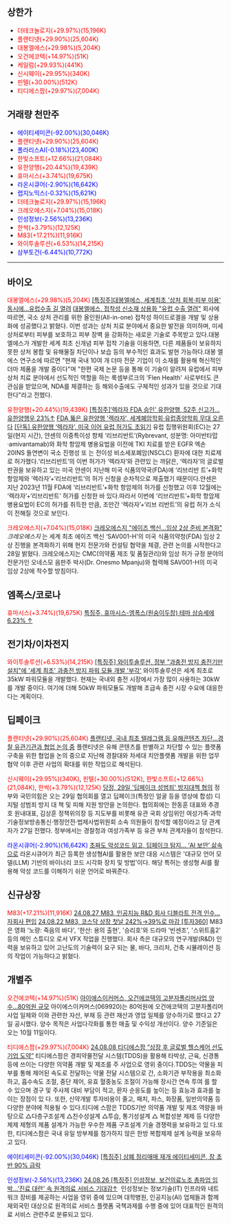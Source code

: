 ## 상한가
- <span style="color: red;">더테크놀로지(+29.97%)(15,196K)</span>
- <span style="color: red;">플랜티넷(+29.90%)(25,604K)</span>
- <span style="color: red;">대봉엘에스(+29.98%)(5,204K)</span>
- <span style="color: red;">오건에코텍(+14.97%)(51K)</span>
- <span style="color: red;">케일럼(+29.93%)(441K)</span>
- <span style="color: red;">신시웨이(+29.95%)(340K)</span>
- <span style="color: red;">핀텔(+30.00%)(512K)</span>
- <span style="color: red;">티디에스팜(+29.97%)(7,004K)</span>

## 거래량 천만주
- <span style="color: blue;">에이티세미콘(-92.00%)(30,046K)</span>
- <span style="color: red;">플랜티넷(+29.90%)(25,604K)</span>
- <span style="color: blue;">폴라리스AI(-0.18%)(23,400K)</span>
- <span style="color: red;">한빛소프트(+12.66%)(21,084K)</span>
- <span style="color: red;">유한양행(+20.44%)(19,439K)</span>
- <span style="color: red;">휴마시스(+3.74%)(19,675K)</span>
- <span style="color: blue;">라온시큐어(-2.90%)(16,642K)</span>
- <span style="color: blue;">랩지노믹스(-0.32%)(15,621K)</span>
- <span style="color: red;">더테크놀로지(+29.97%)(15,196K)</span>
- <span style="color: red;">크레오에스지(+7.04%)(15,018K)</span>
- <span style="color: blue;">인성정보(-2.56%)(13,236K)</span>
- <span style="color: red;">한싹(+3.79%)(12,125K)</span>
- <span style="color: red;">M83(+17.21%)(11,916K)</span>
- <span style="color: red;">와이투솔루션(+6.53%)(14,215K)</span>
- <span style="color: blue;">삼부토건(-6.44%)(10,772K)</span>


---

## 바이오
<span style="color: red;">대봉엘에스(+29.98%)(5,204K)</span>
[[특징주]대봉엘에스, 세계최초 '상처 회복·피부 미용' 동시에…유럽수출 길 열려](https://n.news.naver.com/mnews/article/277/0005464557)
[대봉엘에스, 접착성 신소재 상용화 "유럽 수출 열려"](https://n.news.naver.com/mnews/article/014/0005233440)
회사에 따르면, 국소 상처 관리를 위한 올인원(All-in-one) 접착성 하이드로겔을 개발 및 상용화에 성공했다고 밝혔다. 이번 성과는 상처 치료 분야에서 중요한 발전을 의미하며, 미세 상처로부터 피부를 보호하고 피부 장벽 을 강화하는 새로운 기술로 주목받고 있다.대봉엘에스가 개발한 세계 최초 신개념 피부 접착 기술을 이용하면, 다른 제품들이 보유하지 못한 상처 봉합 및 유해물질 차단이나 보습 등의 부수적인 효과도 발현 가능하다.대봉 엘에스 연구소에 따르면 "현재 국내 10여 개 더마 전문 기업이 이 소재를 활용해 혁신적인 더마 제품을 개발 중이다"며 "한편 국제 논문 등을 통해 이 기술이 알려져 유럽에서 피부 상처 치료 분야에서 선도적인 역할을 하는 룩셈부르크의 'Flen Health' 사로부터도 큰 관심을 받았으며, NDA를 체결하는 등 해외수출에도 구체적인 성과가 있을 것으로 기대한다"라고 전했다.

<span style="color: red;">유한양행(+20.44%)(19,439K)</span>
[[특징주]‘렉라자 FDA 승인’ 유한양행, 52주 신고가…유한양행우 23%↑](https://www.edaily.co.kr/News/Read?newsId=02683046638991912&mediaCodeNo=257&OutLnkChk=Y)
[FDA 뚫은 유한양행 '렉라자', 세계폐암학회·유럽종양학회 무대 오른다](https://www.theguru.co.kr/news/article.html?no=76508)
[[단독] 유한양행 ‘렉라자’, 미국 이어 유럽 허가도 초읽기](https://www.hkn24.com/news/articleView.html?idxno=339749)
유럽 집행위원회(EC)는 27일(현지 시간), 얀센의 이중특이성 항체 ‘리브리반트’(Rybrevant, 성분명: 아미반타맙 ·amivantamab)와 화학 항암제 병용요법을 이전에 TKI 치료를 받은 EGFR 엑손 20INS 돌연변이 국소 진행성 또 는 전이성 비소세포폐암(NSCLC) 환자에 대한 치료제로 허가했다.‘리브리반트’의 이번 허가가 ‘렉라자’와 관련있 는 까닭은, ‘렉라자’의 글로벌 판권을 보유하고 있는 미국 얀센이 지난해 미국 식품의약국(FDA)에 ‘리브리반 트’+화학 항암제와 ‘렉라자’+‘리브리반트’의 허가 신청을 순차적으로 제출했기 때문이다.얀센은 지난 2023년 11월 FDA에 ‘리브리반트’+화학 항암제의 허가를 신청했고 이후 12월에는 ‘렉라자’+‘리브리반트’ 허가를 신청한 바 있다.따라서 이번에 ‘리브리반트’+화학 항암제 병용요법이 EC의 허가를 취득한 만큼, 조만간 ‘렉라자’+‘리브 리반트’의 유럽 허가 소식이 전해질 것으로 보인다.

<span style="color: red;">크레오에스지(+7.04%)(15,018K)</span>
[크레오에스지 "에이즈 백신…임상 2상 준비 본격화"](https://www.asiae.co.kr/article/item-disclosure/2024082813585124166)
_크레오에스지_ 는 세계 최초 에이즈 백신 ‘SAV001-H’의 미국 식품의약청(FDA) 임상 2상 진행을 본격화하기 위해 현지 전문가와 컨설팅 협약을 체결, 관련 논의를 시작한다고 28일 밝혔다. 크레오에스지는 CMC(의약품 제조 및 품질관리)와 임상 허가 규정 분야의 전문가인 오네스모 음판주 박사(Dr. Onesmo Mpanju)와 협력해 SAV001-H의 미국 임상 2상에 착수할 방침이다.

## 엠폭스/코로나
<span style="color: red;">휴마시스(+3.74%)(19,675K)</span>
[특징주, 휴마시스-엠폭스(원숭이두창) 테마 상승세에 6.23% ↑](https://www.mk.co.kr/news/stock/11103369)
## 전기차/이차전지
<span style="color: red;">와이투솔루션(+6.53%)(14,215K)</span>
[[특징주] 와이투솔루션, 정부 "과충전 방지 충전기만 설치"에 '세계 최초' 과충전 방지 파워 모듈 개발 '부각'](https://www.newsprime.co.kr/news/article/?no=652587)
와이투솔루션은 세계 최초로 35kW 파워모듈을 개발했다. 현재는 국내외 충전 시장에서 가장 많이 사용하는 30kW를 개발 중이다. 여기에 더해 50kW 파워모듈도 개발해 초급속 충전 시장 수요에 대응한다는 계획이다.

## 딥페이크
<span style="color: red;">플랜티넷(+29.90%)(25,604K)</span>
[플랜티넷, 국내 최초 텔레그램 등 유해콘텐츠 차단…경찰 유관기관과 협업 논의 중](https://www.etoday.co.kr/news/view/2395024)
플랜티넷은 유해 콘텐츠를 판별하고 차단할 수 있는 플랫폼 구축을 위한 협업을 논의 중으로 지난해 경찰대와 차세대 치안플랫폼 개발을 위한 업무협약 이후 관련 사업의 확대를 위한 작업으로 해석된다.

<span style="color: red;">신시웨이(+29.95%)(340K)</span>, <span style="color: red;">핀텔(+30.00%)(512K)</span>, <span style="color: red;">한빛소프트(+12.66%)(21,084K)</span>, <span style="color: red;">한싹(+3.79%)(12,125K)</span>
[당정, 29일 '딥페이크 성범죄' 방지대책 협의](https://n.news.naver.com/mnews/article/016/0002355041)
정부와 국민의힘은 오는 29일 협의회를 열고 딥페이크(특정인 얼굴 등을 영상에 합성) 디지털 성범죄 방지 대 책 및 피해 지원 방안을 논의한다. 협의회에는 한동훈 대표와 추경호 원내대표, 김상훈 정책위의장 등 지도부를 비롯해 유관 국회 상임위인 여성가족·과학기술정보방송통신·행정안전·법제사법위원회 소속 의원들이 참석할 예정이라고 당 관계자가 27일 전했다. 정부에서는 경찰청과 여성가족부 등 유관 부처 관계자들이 참석한다.

<span style="color: blue;">라온시큐어(-2.90%)(16,642K)</span>
[초짜도 악성코드 읽고, 딥페이크 탐지… ‘AI 보안’ 삶속으로](https://it.chosun.com/news/articleView.html?idxno=2023092121987)
라온시큐어가 최근 등록한 생성형AI를 활용한 보안 대응 시스템은 '대규모 언어 모델(LLM) 기반의 바이너리 코드 시각화 장치 및 방법'이다. 해당 특허는 생성형 AI를 활용해 악성 코드를 이해하기 쉬운 언어로 바꿔준다.    
  
## 신규상장
<span style="color: red;">M83(+17.21%)(11,916K)</span>
[24.08.27 M83, 인공지능 R&D 회사 디블라트 전격 인수…자회사 편입](https://www.newsprime.co.kr/news/article/?no=652382)
[24.08.22 M83, 코스닥 상장 첫날 242%→39%로 마감 [투자360]](https://news.heraldcorp.com/view.php?ud=20240822050619)
M83은 영화 '노량: 죽음의 바다', '한산: 용의 출현', '승리호'와 드라마 '빈센조', '스위트홈2' 등의 메인 스튜디오 로서 VFX 작업을 진행했다. 회사 측은 대규모의 연구개발(R&D) 인력을 보유하고 있어 고난도의 기술력이 요구 되는 물, 바다, 크리처, 건축 시뮬레이션 등의 작업이 가능하다고 밝혔다.

## 개별주
<span style="color: red;">오건에코텍(+14.97%)(51K)</span>
[아이에스이커머스, 오건에코텍의 고분자폴리머사업 양수…80억원 규모](https://www.edaily.co.kr/News/Read?newsId=03306246638991584&mediaCodeNo=257)
아이에스이커머스(069920)는 80억원에 오건에코텍의 고분자폴리머 사업 일체와 이와 관련한 자산, 부채 등 관련 재산과 영업 일체를 양수하기로 했다고 27일 공시했다. 양수 목적은 사업다각화를 통한 매출 및 수익성 개선이다. 양수 기준일은 오는 10월 11일이다.

<span style="color: red;">티디에스팜(+29.97%)(7,004K)</span>
[24.08.08 티디에스팜 “상장 후 글로벌 헬스케어 선도기업 도약”](https://www.etoday.co.kr/news/view/2388827)
티디에스팜은 경피약물전달 시스템(TDDS)을 활용해 타박상, 근육, 신경통 등에 쓰이는 다양한 의약품 개발 및 제조를 주 사업으로 영위 중이다.TDDS는 약물을 피부를 통해 제어된 속도로 전달하는 약물 전달 시스템으로 간, 소화기관 부작용을 최소화하고, 흡수속도 조절, 중단 제어, 유효 혈중농도 조절이 가능해 장시간 연속 투여 를 할 수 있으며 경구 및 주사제 대비 부담이 적고, 환자 순응도를 높이는 등 효능과 효과를 높이는 장점이 있 다. 또한, 신약개발 투자비용이 줄고, 패치, 파스, 화장품, 일반의약품 등 다양한 분야에 적용될 수 있다.티디에 스팜은 TDDS기반 의약품 개발 및 제조 역량을 바탕으로 △다층구조설계 △친수성설계 △투습, 통기성설계 △ 복합성분 제제 등 다양한 제제 제형의 제품 설계가 가능한 우수한 제품 구조설계 기술 경쟁력을 보유하고 있 다.또한, 티디에스팜은 국내 유일 방부제를 첨가하지 않은 한방 복합제제 설계 능력을 보유하고 있다.

<span style="color: blue;">에이티세미콘(-92.00%)(30,046K)</span>
[[특징주] 상폐 정리매매 재개 에이티세미콘, 장 초반 90% 급락](https://www.etoday.co.kr/news/view/2394956)

<span style="color: blue;">인성정보(-2.56%)(13,236K)</span>
[24.08.26 [특징주] 인성정보, 보건의료노조 총파업 임박…'진료 대란' 속 원격의료 서비스 기대감↑](https://www.newsprime.co.kr/news/article/?no=652207)
 인성정보는 정보기술(IT) 인프라와 네트워크 장비를 제공하는 사업을 영위 중에 있으며 대학병원, 인공지능(AI) 업체들과 함께 재외국민 대상으로 원격의료 서비스 플랫폼 국책과제를 수행 중에 있어 대표적인 원격의료 서비스 관련주로 분류되고 있다.